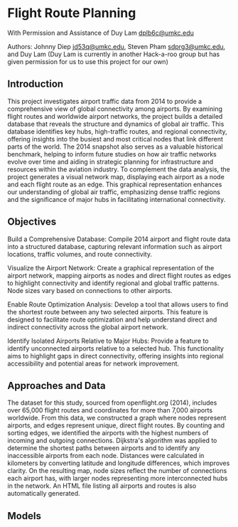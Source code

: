 # Flight Route Planning

With Permission and Assistance of Duy Lam dplb6c@umkc.edu

Authors: Johnny Diep jd53q@umkc.edu, Steven Pham sdprg3@umkc.edu, and Duy Lam (Duy Lam is currently in another Hack-a-roo group but has given permission for us to use this project for our own)

## Introduction

This project investigates airport traffic data from 2014 to provide a comprehensive view of global connectivity among airports. By examining flight routes and worldwide airport networks, the project builds a detailed database that reveals the structure and dynamics of global air traffic. This database identifies key hubs, high-traffic routes, and regional connectivity, offering insights into the busiest and most critical nodes that link different parts of the world. The 2014 snapshot also serves as a valuable historical benchmark, helping to inform future studies on how air traffic networks evolve over time and aiding in strategic planning for infrastructure and resources within the aviation industry. To complement the data analysis, the project generates a visual network map, displaying each airport as a node and each flight route as an edge. This graphical representation enhances our understanding of global air traffic, emphasizing dense traffic regions and the significance of major hubs in facilitating international connectivity.

## Objectives

Build a Comprehensive Database: Compile 2014 airport and flight route data into a structured database, capturing relevant information such as airport locations, traffic volumes, and route connectivity.

Visualize the Airport Network: Create a graphical representation of the airport network, mapping airports as nodes and direct flight routes as edges to highlight connectivity and identify regional and global traffic patterns. Node sizes vary based on connections to other airports.

Enable Route Optimization Analysis: Develop a tool that allows users to find the shortest route between any two selected airports. This feature is designed to facilitate route optimization and help understand direct and indirect connectivity across the global airport network.

Identify Isolated Airports Relative to Major Hubs: Provide a feature to identify unconnected airports relative to a selected hub. This functionality aims to highlight gaps in direct connectivity, offering insights into regional accessibility and potential areas for network improvement.

## Approaches and Data

The dataset for this study, sourced from openflight.org (2014), includes over 65,000 flight routes and coordinates for more than 7,000 airports worldwide. From this data, we constructed a graph where nodes represent airports, and edges represent unique, direct flight routes. By counting and sorting edges, we identified the airports with the highest numbers of incoming and outgoing connections.
Dijkstra's algorithm was applied to determine the shortest paths between airports and to identify any inaccessible airports from each node. Distances were calculated in kilometers by converting latitude and longitude differences, which improves clarity. On the resulting map, node sizes reflect the number of connections each airport has, with larger nodes representing more interconnected hubs in the network. An HTML file listing all airports and routes is also automatically generated.

## Models
